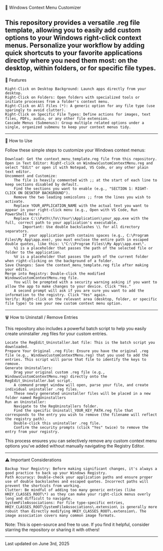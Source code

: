🚀 Windows Context Menu Customizer

This repository provides a versatile .reg file template, allowing you to easily add custom options to your Windows right-click context menus. Personalize your workflow by adding quick shortcuts to your favorite applications directly where you need them most: on the desktop, within folders, or for specific file types.
---
🌟 Features

    Right-Click on Desktop Background: Launch apps directly from your desktop.
    Right-Click on Folders: Open folders with specialized tools or initiate processes from a folder's context menu.
    Right-Click on All Files (*): A generic option for any file type (use sparingly to avoid clutter).
    Right-Click on Specific File Types: Define actions for images, text files, PDFs, audio, or any other file extension.
    Cascade Menus (Submenus): Group multiple related options under a single, organized submenu to keep your context menus tidy.
---
📝 How to Use

Follow these simple steps to customize your Windows context menus:

    Download: Get the context_menu_template.reg file from this repository.
    Open in Text Editor: Right-click on WindowsCustomContextMenu.reg and select "Edit" or open it with Notepad, VS Code, or any other plain text editor.
    Uncomment and Customize:
        The file is heavily commented with ;; at the start of each line to keep sections disabled by default.
        Find the sections you want to enable (e.g., "SECTION 1: RIGHT-CLICK ON DESKTOP BACKGROUND").
        Remove the two leading semicolons ;; from the lines you wish to activate.
        Replace YOUR_APPLICATION_NAME with the actual text you want to appear in your right-click menu (e.g., Open with VS Code, Run PowerShell Here).
        Replace C:\\Path\\To\\Your\\Application\\your_app.exe with the full, correct path to your application's executable.
            Important: Use double backslashes \\ for all directory separators.
            If your application path contains spaces (e.g., C:\Program Files\My App\app.exe), you must enclose the entire path in escaped double quotes, like this: \"C:\\Program Files\\My App\\app.exe\".
        %1 is a placeholder that passes the path of the selected file or folder to the application.
        %V is a placeholder that passes the path of the current folder when right-clicking on the background of a folder.
    Save Changes: Save the context_menu_template.reg file after making your edits.
    Merge into Registry: Double-click the modified WindowsCustomContextMenu.reg file.
        You will be prompted with a security warning asking if you want to allow the app to make changes to your device. Click "Yes."
        A second prompt will ask if you are sure you want to add the information to the registry. Click "Yes" again.
    Verify: Right-click on the relevant area (desktop, folder, or specific file type) to see your new custom context menu option.
---
🗑️ How to Uninstall / Remove Entries

This repository also includes a powerful batch script to help you easily create uninstaller .reg files for your custom entries.

    Locate the RegEdit_Uninstaller.bat file: This is the batch script you downloaded.
    Prepare Your Original .reg File: Ensure you have the original .reg file (e.g., WindowsCustomContextMenu.reg) that you used to add the entries. This script will parse that file to identify the keys to remove.
    Generate Uninstallers:
        Drag your original custom .reg file (e.g., WindowsCustomContextMenu.reg) directly onto the RegEdit_Uninstaller.bat script.
        A command prompt window will open, parse your file, and create individual uninstaller .reg files.
        These newly generated uninstaller files will be placed in a new folder named RegUninstallers
    Run an Uninstaller:
        Navigate to the RegUninstallers folder.
        Find the specific Uninstall_YOUR_KEY_PATH.reg file that corresponds to the entry you wish to remove (the filename will reflect the registry path).
        Double-click this uninstaller .reg file.
        Confirm the security prompts (click "Yes" twice) to remove the entry from your registry.

This process ensures you can selectively remove any custom context menu options you've added without manually navigating the Registry Editor.

    
---
⚠️ Important Considerations

    Backup Your Registry: Before making significant changes, it's always a good practice to back up your Windows Registry.
    Path Accuracy: Double-check your application paths and ensure proper use of double backslashes and escaped quotes. Incorrect paths will prevent the shortcuts from working.
    Clutter: Be mindful of adding too many generic entries (like HKEY_CLASSES_ROOT\*) as they can make your right-click menus overly long and difficult to navigate.
    SystemFileAssociations: For file type-specific entries, HKEY_CLASSES_ROOT\SystemFileAssociations\.extension\ is generally more robust than directly modifying HKEY_CLASSES_ROOT\.extension\. The image association covers many common image formats.


Note: This is open-source and free to use. If you find it helpful, consider starring the repository or sharing it with others!

---
Last updated on June 3rd, 2025
